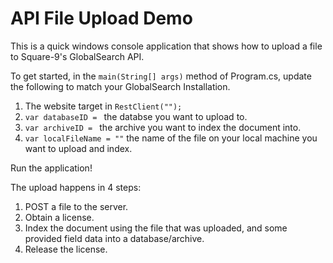 API File Upload Demo
=================

This is a quick windows console application that shows how to upload a file to Square-9's GlobalSearch API.  

To get started, in the `main(String[] args)` method of Program.cs, update the following to match your GlobalSearch Installation.  

1. The website target in `RestClient("");`  
2. `var databaseID = ` the databse you want to upload to.  
3. `var archiveID = ` the archive you want to index the document into.  
4. `var localFileName = ""` the name of the file on your local machine you want to upload and index.  

Run the application!  

The upload happens in 4 steps: 

1. POST a file to the server.  
2. Obtain a license.  
3. Index the document using the file that was uploaded, and some provided field data into a database/archive.  
4. Release the license.  


